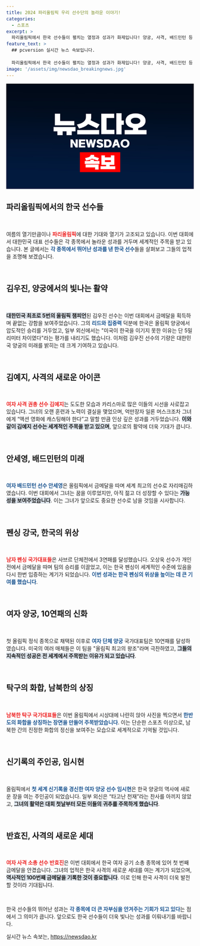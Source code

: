```yaml
---
title: 2024 파리올림픽 우리 선수단의 놀라운 이야기!
categories:
  - 스포츠
excerpt: >
  파리올림픽에서 한국 선수들이 펼치는 열정과 성과가 화제입니다! 양궁, 사격, 배드민턴 등 다양한 종목에서 세계를 놀라게 하는 그들의 도전과 역사를 함께 만나보세요!
feature_text: >
  ## pcversion 실시간 뉴스 속보입니다.

  파리올림픽에서 한국 선수들이 펼치는 열정과 성과가 화제입니다! 양궁, 사격, 배드민턴 등 다양한 종목에서 세계를 놀라게 하는 그들의 도전과 역사를 함께 만나보세요!
image: '/assets/img/newsdao_breakingnews.jpg'
---
```


<p><img src="/assets/img/newsdao_breakingnews.jpg" alt="pcversion 속보" /></p>

<h2 data-ke-size="size26">파리올림픽에서의 한국 선수들</h2>

<p data-ke-size="size16">&nbsp;</p>

<p>여름의 열기만큼이나 <b><span style="color: #ee2323;">파리올림픽</span></b>에 대한 기대와 열기가 고조되고 있습니다. 이번 대회에서 대한민국 대표 선수들은 각 종목에서 놀라운 성과를 거두며 세계적인 주목을 받고 있습니다. 본 글에서는 <b><span style="color: #1a5490;">각 종목에서 뛰어난 성과를 낸 한국 선수</span></b>들을 살펴보고 그들의 업적을 조명해 보겠습니다.</p>

<p data-ke-size="size16">&nbsp;</p>

<h2 data-ke-size="size26">김우진, 양궁에서의 빛나는 활약</h2>

<p data-ke-size="size16">&nbsp;</p>

<p><b><span style="background-color: #21538527;">대한민국 최초로 5번의 올림픽 챔피언</span></b>된 김우진 선수는 이번 대회에서 금메달을 획득하며 끝없는 강함을 보여주었습니다. 그의 <b><span style="color: #1a5490;">리드와 집중력</span></b> 덕분에 한국은 올림픽 양궁에서 압도적인 승리를 거두었고, 일부 외신에서는 "미국이 한국을 이기지 못한 이유는 단 5밀리미터 차이였다"라는 평가를 내리기도 했습니다. 이처럼 김우진 선수의 기량은 대한민국 양궁의 미래를 밝히는 데 크게 기여하고 있습니다.</p>

<p data-ke-size="size16">&nbsp;</p>

<h2 data-ke-size="size26">김예지, 사격의 새로운 아이콘</h2>

<p data-ke-size="size16">&nbsp;</p>

<p><b><span style="color: #ee2323;">여자 사격 권총 선수 김예지</span></b>는 도도한 모습과 카리스마로 많은 이들의 시선을 사로잡고 있습니다. 그녀의 오랜 훈련과 노력이 결실을 맺었으며, 억만장자 일론 머스크조차 그녀에게 “액션 영화에 캐스팅해야 한다”고 말할 만큼 인상 깊은 성과를 거두었습니다. <b><span style="background-color: #21538527;">이와 같이 김예지 선수는 세계적인 주목을 받고 있으며</span></b>, 앞으로의 활약에 더욱 기대가 큽니다.</p>

<p data-ke-size="size16">&nbsp;</p>

<h2 data-ke-size="size26">안세영, 배드민턴의 미래</h2>

<p data-ke-size="size16">&nbsp;</p>

<p><b><span style="color: #1a5490;">여자 배드민턴 선수 안세영</span></b>은 올림픽에서 금메달을 따며 세계 최고의 선수로 자리매김하였습니다. 이번 대회에서 그녀는 꿈을 이루었지만, 아직 젊고 더 성장할 수 있다는 <b><span style="background-color: #21538527;">가능성을 보여주었습니다</span></b>. 이는 그녀가 앞으로도 중요한 선수로 남을 것임을 시사합니다.</p>

<p data-ke-size="size16">&nbsp;</p>

<h2 data-ke-size="size26">펜싱 강국, 한국의 위상</h2>

<p data-ke-size="size16">&nbsp;</p>

<p><b><span style="color: #ee2323;">남자 펜싱 국가대표들</span></b>은 사브르 단체전에서 3연패를 달성했습니다. 오상욱 선수가 개인전에서 금메달을 따며 팀의 승리를 이끌었고, 이는 한국 펜싱이 세계적인 수준에 있음을 다시 한번 입증하는 계기가 되었습니다. <b><span style="color: #1a5490;">이번 성과는 한국 펜싱의 위상을 높이는 데 큰 기여를 했습니다</span></b>.</p>

<p data-ke-size="size16">&nbsp;</p>

<h2 data-ke-size="size26">여자 양궁, 10연패의 신화</h2>

<p data-ke-size="size16">&nbsp;</p>

<p>첫 올림픽 정식 종목으로 채택된 이후로 <b><span style="color: #1a5490;">여자 단체 양궁</span></b> 국가대표팀은 10연패를 달성하였습니다. 미국의 여러 매체들은 이 팀을 "올림픽 최고의 왕조"라며 극찬하였고, <b><span style="background-color: #21538527;">그들의 지속적인 성공은 전 세계에서 주목받는 이유가 되고 있습니다</span></b>.</p>

<p data-ke-size="size16">&nbsp;</p>

<h2 data-ke-size="size26">탁구의 화합, 남북한의 상징</h2>

<p data-ke-size="size16">&nbsp;</p>

<p><b><span style="color: #ee2323;">남북한 탁구 국가대표들</span></b>은 이번 올림픽에서 시상대에 나란히 앉아 사진을 찍으면서 <b><span style="color: #1a5490;">한반도의 화합을 상징하는 장면을 만들어 주목받았습니다</span></b>. 이는 단순한 스포츠 이상으로, 남북한 간의 진정한 화합의 정신을 보여주는 모습으로 세계적으로 기억될 것입니다.</p>

<p data-ke-size="size16">&nbsp;</p>

<h2 data-ke-size="size26">신기록의 주인공, 임시현</h2>

<p data-ke-size="size16">&nbsp;</p>

<p>올림픽에서 <b><span style="color: #1a5490;">첫 세계 신기록을 경신한 여자 양궁 선수 임시현</span></b>은 한국 양궁의 역사에 새로운 장을 여는 주인공이 되었습니다. 일부 외신은 “타고난 천재”라는 찬사를 아끼지 않았고, <b><span style="background-color: #21538527;">그녀의 활약은 대회 첫날부터 모든 이들의 귀추를 주목하게 했습니다</span></b>.</p>

<p data-ke-size="size16">&nbsp;</p>

<h2 data-ke-size="size26">반효진, 사격의 새로운 세대</h2>

<p data-ke-size="size16">&nbsp;</p>

<p><b><span style="color: #ee2323;">여자 사격 소총 선수 반효진</span></b>은 이번 대회에서 한국 여자 공기 소총 종목에 있어 첫 번째 금메달을 안겼습니다. 그녀의 업적은 한국 사격의 새로운 세대를 여는 계기가 되었으며, <b><span style="background-color: #21538527;">역사적인 100번째 금메달을 기록한 것이 중요합니다</span></b>. 이로 인해 한국 사격이 더욱 발전할 것이라 기대됩니다.</p>

<p data-ke-size="size16">&nbsp;</p>

<p>한국 선수들의 뛰어난 성과는 <b><span style="color: #1a5490;">각 종목에 더 큰 자부심을 안겨주는 기회가 되고 있다</span></b>는 점에서 그 의미가 큽니다. 앞으로도 한국 선수들이 더욱 빛나는 성과를 이뤄내기를 바랍니다.</p>
실시간 뉴스 속보는, <a href="https://newsdao.kr" rel="dofollow">https://newsdao.kr</a>


